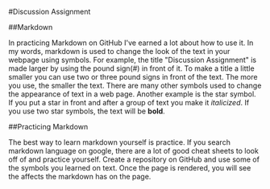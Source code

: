 #Discussion Assignment

##Markdown

In practicing Markdown on GitHub I've earned a lot about how to use it. In my words, markdown is used to change the look of the text in your webpage using symbols. For example, the title "Discussion Assignment" is made larger by using the pound sign(#) in front of it. To make a title a little smaller you can use two or three pound signs in front of the text. The more you use, the smaller the text. There are many other symbols used to change the appearance of text in a web page. Another example is the star symbol. If you put a star in front and after a group of text you make it *italicized*. If you use two star symbols, the text will be **bold**.

##Practicing Markdown

The best way to learn markdown yourself is practice. If you search markdown language on google, there are a lot of good cheat sheets to look off of and practice yourself. Create a repository on GitHub and use some of the symbols you learned on text. Once the page is rendered, you will see the affects the markdown has on the page.
